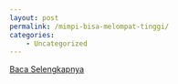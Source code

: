 ```yaml
---
layout: post
permalink: /mimpi-bisa-melompat-tinggi/
categories:
    - Uncategorized
---
```


[Baca Selengkapnya](/02)